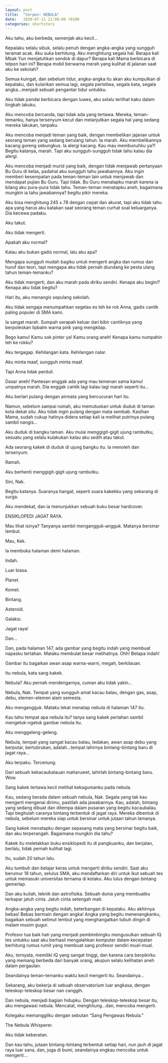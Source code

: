 ```yaml
---
layout: post
title:  "Cerpen: NEBULA"
date:   2020-07-12 21:00:00 +0100
categories: shortstory
---
```


Aku tahu, aku berbeda, semenjak aku kecil...

Kepalaku selalu sibuk, selalu penuh dengan angka-angka yang sungguh teramat acak. Aku suka berhitung. Aku menghitung segala hal. Berapa kali Mbak Yun menjatuhkan sendok di dapur? Berapa kali Mama berbicara di telpon hari ini? Berapa mobil berwarna merah yang kulihat di jalanan saat aku ke sekolah?

Semua kuingat, dan sebelum tidur, angka-angka itu akan aku kumpulkan di kepalaku, dan kularikan semua lagi, segala peristiwa, segala kata, segala angka…menjadi sebuah pengantar tidur untukku.

Aku tidak pandai berbicara dengan luwes, aku selalu terlihat kaku dalam tingkah lakuku.

Aku mencoba bercanda, tapi tidak ada yang tertawa. Mereka, teman-temanku, hanya tersenyum kecut dan melanjutkan segala hal yang sedang mereka lakukan, tanpaku.

Aku mencoba menjadi teman yang baik, dengan membelikan jajanan untuk seorang teman yang sedang berulang tahun. Ia marah. Aku membelikannya kacang goreng sebungkus. Ia alergi kacang. Kau mau membunuhku ya?! Begitu katanya, marah. Tapi aku sungguh-sungguh tidak tahu kalau dia alergi.

Aku mencoba menjadi murid yang baik, dengan tidak menjawab pertanyaan Bu Guru di kelas, padahal aku sungguh tahu jawabannya. Aku ingin memberi kesempatan pada teman-teman lain untuk menjawab dan mendapat pujian Bu Guru. Tapi tidak. Bu Guru menatapku marah karena ia bilang aku pura-pura tidak tahu. Teman-teman menatapku aneh, bagaimana mungkin ia tahu jawabannya? begitu pikir mereka.

Aku bisa menghitung 245 x 78 dengan cepat dan akurat, tapi aku tidak tahu apa yang harus aku katakan saat seorang teman curhat soal keluarganya. Dia kecewa padaku.

Aku takut.

Aku tidak mengerti.

Apakah aku normal?

Kalau aku bukan gadis normal, lalu aku apa?

Mengapa sungguh mudah bagiku untuk mengerti angka dan rumus dan huruf dan teori, tapi mengapa aku tidak pernah diundang ke pesta ulang tahun teman-temanku?

Aku tidak mengerti, dan aku marah pada diriku sendiri. Kenapa aku begini?Kenapa aku tidak begitu?

Hari itu, aku menangis sepulang sekolah.

Aku tidak sengaja menumpahkan segelas es teh ke rok Anna, gadis cantik paling populer di SMA kami.

Ia sangat marah. Sumpah serapah keluar dari bibir cantiknya yang berpoleskan lipbalm warna pink yang mengkilap.

Bego kamu! Kamu sok pinter ya! Kamu orang aneh! Kenapa kamu numpahin teh ke rokku?
 
Aku tergagap. Kehilangan kata. Kehilangan nalar.

Aku minta maaf, sungguh minta maaf.
 
Tapi Anna tidak perduli.

Dasar aneh! Pantesan enggak ada yang mau temenan sama kamu! umpatnya marah. Dia enggak cantik lagi kalau lagi marah seperti itu…

Aku berlari pulang dengan airmata yang bercucuran hari itu.

Namun, sebelum sampai rumah, aku memutuskan untuk duduk di taman kota dekat situ. Aku tidak ingin pulang dengan mata sembab. Kasihan Mama, sudah cukup hatinya didera setiap kali ia melihat putrinya pulang sambil nangis…

Aku duduk di bangku taman. Aku mulai menggigit-gigit ujung rambutku, sesuatu yang selalu kulakukan kalau aku sedih atau takut.

Ada seorang kakek di duduk di ujung bangku itu. Ia menoleh dan tersenyum.

Ramah.

Aku berhenti menggigit-gigit ujung rambutku.

Sini, Nak.

Begitu katanya. Suaranya hangat, seperti suara kakekku yang sekarang di surga.

Aku mendekat, dan ia menunjukkan sebuah buku besar hardcover.

ENSIKLOPEDI JAGAT RAYA.

Mau lihat isinya? Tanyanya sambil mengangguk-angguk. Matanya bersinar lembut.

Mau, Kek. 

Ia membuka halaman demi halaman.

Indah.

Luar biasa.

Planet.

Komet.

Bintang.

Asteroid.

Galaksi.

Jagat raya!


Dan…

Dan, pada halaman 147, ada gambar yang begitu indah yang membuat napasku tertahan. Mataku membulat besar melihatnya. Ohh! Betapa indah!

Gambar itu bagaikan awan asap warna-warni, megah, berkilauan.

Itu nebula, kata sang kakek.

Nebula? Aku pernah mendengarnya, cuman aku tidak yakin…

Nebula, Nak. Tempat yang sungguh amat kacau balau, dengan gas, asap, debu, elemen-elemen alam semesta.

Aku mengangguk. Mataku lekat menatap nebula di halaman 147 itu.

Kau tahu tempat apa nebula itu? tanya sang kakek perlahan sambil mengetuk-ngetuk gambar nebula itu.

Aku menggeleng-geleng.

Nebula, tempat yang sangat kacau balau, ledakan, awan asap debu yang berputar, bertubrukan, adalah…tempat lahirnya bintang-bintang baru di jagat raya…
 
Aku terpaku. Tercenung.

Dari sebuah kekacaubalauan maharuwet, lahirlah bintang-bintang baru. Wow.

Sang kakek tertawa kecil melihat kekagumanku pada nebula.

Kau, sedang berada dalam sebuah nebula, Nak. Segala yang tak kau mengerti mengenai dirimu, pastilah ada jawabannya. Kau, adalah, bintang yang sedang dibuat dan ditempa dalam pusaran yang begitu kacaubalau. Tapi begitulah caranya bintang terbentuk di jagat raya. Mereka dibentuk di nebula, sebelum mereka siap untuk bersinar untuk jutaan tahun lamanya. 
 
Sang kakek menatapku dengan sepasang mata yang bersinar begitu baik, dan aku terperangah. Bagaimana mungkin dia tahu?
 
Kakek itu meletakkan buku ensiklopedi itu di pangkuanku, dan berjalan, berlalu, tidak pernah kulihat lagi.

Itu, sudah 20 tahun lalu.

Aku tumbuh dan belajar keras untuk mengerti diriku sendiri. Saat aku berumur 18 tahun, selulus SMA, aku mendaftarkan diri untuk ikut sebuah tes untuk memasuki universitas ternama di kotaku. Aku lulus dengan bintang gemerlap.

Dan aku kuliah, teknik dan astrofisika. Sebuah dunia yang membuatku terkapar jatuh cinta. Jatuh cinta setengah mati.

Angka-angka yang begitu indah, beterbangan di kepalaku. Aku akhirnya bebas! Bebas bermain dengan angka! Angka yang begitu menenangkanku, bagaikan sebuah selimut lembut yang menghangatkan tubuh dingin di malam musim gugur.

Profesor tua baik hati yang menjadi pembimbingku mengusulkan sebuah IQ tes untukku saat aku berhasil mengalahkan komputer dalam kecepatan berhitung rumus rumit yang membuat sang profesor sendiri mual-mual.

Aku, ternyata, memiliki IQ yang sangat tinggi, dan karena cara berpikirku yang memang berbeda dari banyak orang, akupun selalu kelihatan aneh dalam pergaulan.

Seandainya teman-temanku waktu kecil mengerti itu. Seandainya…

Sekarang, aku bekerja di sebuah observatorium luar angkasa, dengan teleskop-teleskop besar nan canggih.

Dan nebula, menjadi bagian hidupku. Dengan teleskop-teleskop besar itu, aku mengawasi nebula. Mencatat, menghitung…dan, mencoba mengerti.

Kolegaku memanggilku dengan sebutan “Sang Pengawas Nebula.”

The Nebula Whisperer.

Aku tidak keberatan.

Dan kau tahu, jutaan bintang-bintang terbentuk setiap hari, nun jauh di jagat raya luar sana, dan, juga di bumi, seandainya engkau mencoba untuk mengerti…

